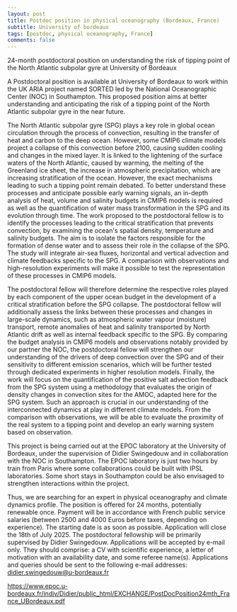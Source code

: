 ```yaml
---
layout: post
title: Postdoc position in physical oceanography (Bordeaux, France)
subtitle: University of bordeaux
tags: [postdoc, physical oceanography, France]
comments: false
---
```

24-month postdoctoral position on understanding the risk of tipping point of the North Atlantic
subpolar gyre at University of Bordeaux

A Postdoctoral position is available at University of Bordeaux to work within the UK ARIA project
named SORTED led by the National Oceanographic Center (NOC) in Southampton. This proposed
position aims at better understanding and anticipating the risk of a tipping point of the North Atlantic
subpolar gyre in the near future.

The North Atlantic subpolar gyre (SPG) plays a key role in global ocean circulation through
the process of convection, resulting in the transfer of heat and carbon to the deep ocean. However,
some CMIP6 climate models project a collapse of this convection before 2100, causing sudden
cooling and changes in the mixed layer. It is linked to the lightening of the surface waters of the
North Atlantic, caused by warming, the melting of the Greenland ice sheet, the increase in
atmospheric precipitation, which are increasing stratification of the ocean. However, the exact
mechanisms leading to such a tipping point remain debated. To better understand these processes
and anticipate possible early warning signals, an in-depth analysis of heat, volume and salinity
budgets in CMIP6 models is required as well as the quantification of water mass transformation in
the SPG and its evolution through time. The work proposed to the postdoctoral fellow is to identify
the processes leading to the critical stratification that prevents convection, by examining the ocean's
spatial density, temperature and salinity budgets. The aim is to isolate the factors responsible for the
formation of dense water and to assess their role in the collapse of the SPG. The study will integrate
air-sea fluxes, horizontal and vertical advection and climate feedbacks specific to the SPG. A
comparison with observations and high-resolution experiments will make it possible to test the
representation of these processes in CMIP6 models.

The postdoctoral fellow will therefore determine the respective roles played by each
component of the upper ocean budget in the development of a critical stratification before the SPG
collapse. The postdoctoral fellow will additionally assess the links between these processes and
changes in large-scale dynamics, such as atmospheric water vapour (moisture) transport, remote
anomalies of heat and salinity transported by North Atlantic drift as well as internal feedback specific
to the SPG. By comparing the budget analysis in CMIP6 models and observations notably provided by
our partner the NOC, the postdoctoral fellow will strengthen our understanding of the drivers of
deep convection over the SPG and of their sensitivity to different emission scenarios, which will be
further tested through dedicated experiments in higher resolution models. Finally, the work will
focus on the quantification of the positive salt advection feedback from the SPG system using a
methodology that evaluates the origin of density changes in convection sites for the AMOC, adapted
here for the SPG system. Such an approach is crucial in our understanding of the interconnected
dynamics at play in different climate models. From the comparison with observations, we will be able
to evaluate the proximity of the real system to a tipping point and develop an early warning system
based on observation.

This project is being carried out at the EPOC laboratory at the University of Bordeaux, under
the supervision of Didier Swingedouw and in collaboration with the NOC in Southampton. The EPOC
laboratory is just two hours by train from Paris where some collaborations could be built with IPSL
laboratories. Some short stays in Southampton could be also envisaged to strengthen interactions
within the project.

Thus, we are searching for an expert in physical oceanography and climate dynamics profile.
The position is offered for 24 months, potentially renewable once. Payment will be in accordance
with French public service salaries (between 2500 and 4000 Euros before taxes, depending on
experience). The starting date is as soon as possible. Application will close the 18th of July 2025.
The postdoctoral fellowship will be primarily supervised by Didier Swingedouw. Applications
will be accepted by e-mail only. They should comprise: a CV with scientific experience, a letter of
motivation with an availability date, and some referee name(s). Applications and queries should be
sent to the following e-mail addresses: didier.swingedouw@u-bordeaux.fr


https://www.epoc.u-bordeaux.fr/indiv/Didier/public_html/EXCHANGE/PostDocPosition24mth_France_UBordeaux.pdf
